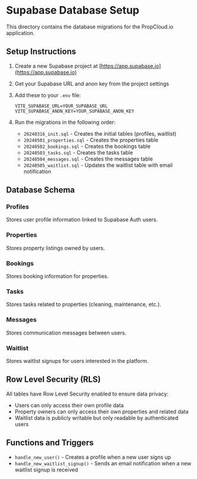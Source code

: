 # Supabase Database Setup

This directory contains the database migrations for the PropCloud.io application.

## Setup Instructions

1. Create a new Supabase project at [https://app.supabase.io](https://app.supabase.io)

2. Get your Supabase URL and anon key from the project settings

3. Add these to your `.env` file:
   ```
   VITE_SUPABASE_URL=YOUR_SUPABASE_URL
   VITE_SUPABASE_ANON_KEY=YOUR_SUPABASE_ANON_KEY
   ```

4. Run the migrations in the following order:
   - `20240316_init.sql` - Creates the initial tables (profiles, waitlist)
   - `20240501_properties.sql` - Creates the properties table
   - `20240502_bookings.sql` - Creates the bookings table
   - `20240503_tasks.sql` - Creates the tasks table
   - `20240504_messages.sql` - Creates the messages table
   - `20240505_waitlist.sql` - Updates the waitlist table with email notification

## Database Schema

### Profiles
Stores user profile information linked to Supabase Auth users.

### Properties
Stores property listings owned by users.

### Bookings
Stores booking information for properties.

### Tasks
Stores tasks related to properties (cleaning, maintenance, etc.).

### Messages
Stores communication messages between users.

### Waitlist
Stores waitlist signups for users interested in the platform.

## Row Level Security (RLS)

All tables have Row Level Security enabled to ensure data privacy:

- Users can only access their own profile data
- Property owners can only access their own properties and related data
- Waitlist data is publicly writable but only readable by authenticated users

## Functions and Triggers

- `handle_new_user()` - Creates a profile when a new user signs up
- `handle_new_waitlist_signup()` - Sends an email notification when a new waitlist signup is received
